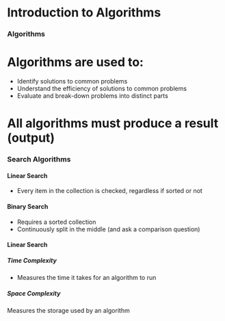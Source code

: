 # Introduction to Algorithms

### Algorithms

# Algorithms are used to:
* Identify solutions to common problems
* Understand the efficiency of solutions to common problems
* Evaluate and break-down problems into distinct parts
# All algorithms must produce a result (output)

### Search Algorithms

#### Linear Search
- Every item in the collection is checked, regardless if sorted or not

#### Binary Search
- Requires a sorted collection
- Continuously split in the middle (and ask a comparison question)

#### Linear Search
##### Time Complexity
- Measures the time it takes for an algorithm to run

##### Space Complexity
Measures the storage used by an algorithm